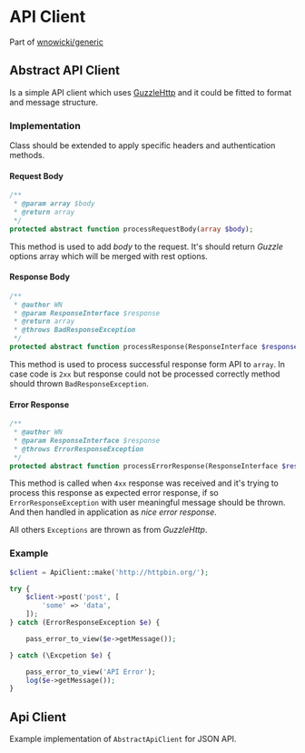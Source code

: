 # API Client
Part of [wnowicki/generic](../)

## Abstract API Client
Is a simple API client which uses [GuzzleHttp](https://github.com/guzzle/guzzle) and it could be fitted to format and message structure.

### Implementation

Class should be extended to apply specific headers and authentication methods.

#### Request Body

```php
/**
 * @param array $body
 * @return array
 */
protected abstract function processRequestBody(array $body);
```

This method is used to add *body* to the request. It's should return *Guzzle* options array which will be merged with rest options.

#### Response Body

```php
/**
 * @author WN
 * @param ResponseInterface $response
 * @return array
 * @throws BadResponseException
 */
protected abstract function processResponse(ResponseInterface $response);
```

This method is used to process successful response form API to `array`. In case code is `2xx` but response could not be processed correctly method should thrown `BadResponseException`.

#### Error Response

```php
/**
 * @author WN
 * @param ResponseInterface $response
 * @throws ErrorResponseException
 */
protected abstract function processErrorResponse(ResponseInterface $response);
```

This method is called when `4xx` response was received and it's trying to process this response as expected error response, if so `ErrorResponseException` with user meaningful message should be thrown. And then handled in application as *nice error response*.

All others `Exceptions` are thrown as from *GuzzleHttp*.

### Example

```php
$client = ApiClient::make('http://httpbin.org/');

try {
    $client->post('post', [
        'some' => 'data',
    ]);
} catch (ErrorResponseException $e) {

    pass_error_to_view($e->getMessage());

} catch (\Excpetion $e) {

    pass_error_to_view('API Error');
    log($e->getMessage());
}
```

## Api Client
Example implementation of `AbstractApiClient` for JSON API.
